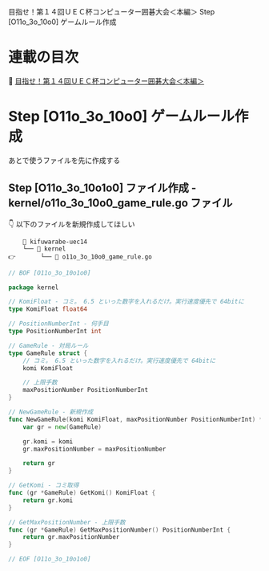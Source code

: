 目指せ！第１４回ＵＥＣ杯コンピューター囲碁大会＜本編＞ Step [O11o_3o_10o0] ゲームルール作成

# 連載の目次

📖 [目指せ！第１４回ＵＥＣ杯コンピューター囲碁大会＜本編＞](https://qiita.com/muzudho1/items/744f6051954525878b84)  

# Step [O11o_3o_10o0] ゲームルール作成

あとで使うファイルを先に作成する  

## Step [O11o_3o_10o1o0] ファイル作成 - kernel/o11o_3o_10o0_game_rule.go ファイル

👇 以下のファイルを新規作成してほしい  

```plaintext
  	📂 kifuwarabe-uec14
	└── 📂 kernel
👉   	└── 📄 o11o_3o_10o0_game_rule.go
```

```go
// BOF [O11o_3o_10o1o0]

package kernel

// KomiFloat - コミ。 6.5 といった数字を入れるだけ。実行速度優先で 64bitに
type KomiFloat float64

// PositionNumberInt - 何手目
type PositionNumberInt int

// GameRule - 対局ルール
type GameRule struct {
	// コミ。 6.5 といった数字を入れるだけ。実行速度優先で 64bitに
	komi KomiFloat

	// 上限手数
	maxPositionNumber PositionNumberInt
}

// NewGameRule - 新規作成
func NewGameRule(komi KomiFloat, maxPositionNumber PositionNumberInt) *GameRule {
	var gr = new(GameRule)

	gr.komi = komi
	gr.maxPositionNumber = maxPositionNumber

	return gr
}

// GetKomi - コミ取得
func (gr *GameRule) GetKomi() KomiFloat {
	return gr.komi
}

// GetMaxPositionNumber - 上限手数
func (gr *GameRule) GetMaxPositionNumber() PositionNumberInt {
	return gr.maxPositionNumber
}

// EOF [O11o_3o_10o1o0]
```
